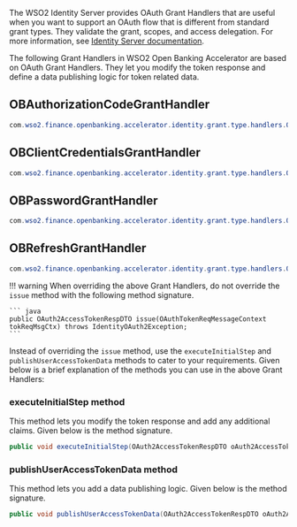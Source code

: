 The WSO2 Identity Server provides OAuth Grant Handlers that are useful when you want to support an OAuth flow that is 
different from standard grant types. They validate the grant, scopes, and access delegation. For more information, see 
[Identity Server documentation](https://is.docs.wso2.com/en/latest/learn/extension-points-for-oauth/#oauth-grant-handler).

The following Grant Handlers in WSO2 Open Banking Accelerator are based on OAuth Grant Handlers. They let you modify 
the token response and define a data publishing logic for token related data.   

## OBAuthorizationCodeGrantHandler
  
``` java
com.wso2.finance.openbanking.accelerator.identity.grant.type.handlers.OBAuthorizationCodeGrantHandler
```

## OBClientCredentialsGrantHandler 

``` java
com.wso2.finance.openbanking.accelerator.identity.grant.type.handlers.OBClientCredentialsGrantHandler
```

## OBPasswordGrantHandler

``` java
com.wso2.finance.openbanking.accelerator.identity.grant.type.handlers.OBPasswordGrantHandler
```

## OBRefreshGrantHandler
    
``` java
com.wso2.finance.openbanking.accelerator.identity.grant.type.handlers.OBRefreshGrantHandler
```


!!! warning 
    When overriding the above Grant Handlers, do not override the `issue` method with the following method signature.
    
    ``` java
    public OAuth2AccessTokenRespDTO issue(OAuthTokenReqMessageContext tokReqMsgCtx) throws IdentityOAuth2Exception;
    ```

Instead of overriding the `issue` method, use the `executeInitialStep` and `publishUserAccessTokenData` methods to 
cater to your requirements. Given below is a brief explanation of the methods you can use in the above Grant Handlers: 

### executeInitialStep method

This method lets you modify the token response and add any additional claims. Given below is the method signature.

``` java
public void executeInitialStep(OAuth2AccessTokenRespDTO oAuth2AccessTokenRespDTO, OAuthTokenReqMessageContext tokReqMsgCtx);
```

### publishUserAccessTokenData method

This method lets  you add a data publishing logic. Given below is the method signature.

``` java
public void publishUserAccessTokenData(OAuth2AccessTokenRespDTO oAuth2AccessTokenRespDTO);
```
